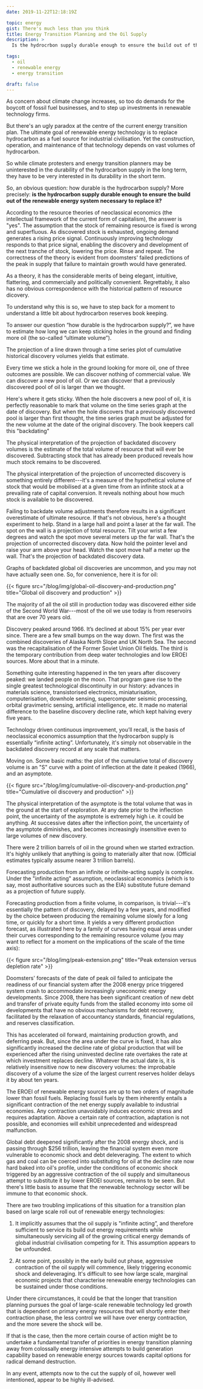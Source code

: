 ```yaml
---
date: 2019-11-22T12:18:19Z

topic: energy
gist: There's much less than you think
title: Energy Transition Planning and the Oil Supply
description: >
  Is the hydrocrbon supply durable enough to ensure the build out of the renewable energy system necessary to replace it? Sadly, no. This fundamentally shapes energy policy.

tags:
  - oil
  - renewable energy
  - energy transition

draft: false
---
```


As concern about climate change increases, so too do demands for the boycott of fossil fuel businesses, and to step up investments in renewable technology firms.

But there's an ugly paradox at the centre of the current energy transition plan. The ultimate goal of renewable energy technology is to replace hydrocarbon as a fuel source for industrial civilisation. Yet the construction, operation, and maintenance of that technology depends on vast volumes of hydrocarbon.

So while climate protesters and energy transition planners may be uninterested in the durability of the hydrocarbon supply in the long term, they have to be very interested in its durability in the short term.

So, an obvious question: how durable is the hydrocarbon supply? More precisely: **is the hydrocarbon supply durable enough to ensure the build out of the renewable energy system necessary to replace it?**

According to the resource theories of neoclassical economics (the intellectual framework of the current form of capitalism), the answer is "yes". The assumption that the stock of remaining resource is fixed is wrong and superfluous. As discovered stock is exhausted, ongoing demand generates a rising price signal. Continuously improving technology responds to that price signal, enabling the discovery and development of the next tranche of stock, lowering the price. Rinse and repeat. The correctness of the theory is evident from doomsters' failed predictions of the peak in supply that failure to maintain growth would have generated.

As a theory, it has the considerable merits of being elegant, intuitive, flattering, and commercially and politically convenient. Regrettably, it also has no obvious correspondence with the historical pattern of resource dicovery.

To understand why this is so, we have to step back for a moment to understand a little bit about hydrocarbon reserves book keeping.

To answer our question “how durable is the hydrocarbon supply?”, we have to estimate how long we can keep sticking holes in the ground and finding more oil (the so-called “ultimate volume”).

The projection of a line drawn through a time series plot of cumulative historical discovery volumes yields that estimate. 

Every time we stick a hole in the ground looking for more oil, one of three outcomes are possible. We can discover nothing of commercial value. We can discover a new pool of oil. Or we can discover that a previously discovered pool of oil is larger than we thought.

Here's where it gets sticky. When the hole discovers a new pool of oil, it is perfectly reasonable to mark that volume on the time series graph at the date of discovery. But when the hole discovers that a previously discovered pool is larger than first thought, the time series graph must be adjusted for the new volume at the date of the original discovery. The book keepers call this "backdating"

The physical interpretation of the projection of backdated discovery volumes is the estimate of the total volume of resource that will ever be discovered. Subtracting stock that has already been produced reveals how much stock remains to be discovered.

The physical interpretation of the projection of uncorrected discovery is something entirely different---it's a measure of the hypothetical volume of stock that would be mobilised at a given time from an infinite stock at a prevailing rate of capital conversion. It reveals nothing about how much stock is available to be discovered.

Failing to backdate volume adjustments therefore results in a significant overestimate of ultimate resource. If that's not obvious, here's a thought experiment to help. Stand in a large hall and point a laser at the far wall. The spot on the wall is a projection of total resource. Tilt your wrist a few degrees and watch the spot move several meters up the far wall. That's the projection of uncorrected discovery data. Now hold the pointer level and raise your arm above your head. Watch the spot move half a meter up the wall. That's the projection of backdated discovery data. 

Graphs of backdated global oil discoveries are uncommon, and you may not have actually seen one. So, for convenience, here it is for oil:

{{< figure src="/blog/img/global-oil-discovery-and-production.png" title="Global oil discovery and production" >}}

The majority of all the oil still in production today was discovered either side of the Second World War---most of the oil we use today is from reservoirs that are over 70 years old. 

Discovery peaked around 1966. It’s declined at about 15% per year ever since. There are a few small bumps on the way down. The first was the combined discoveries of Alaska North Slope and UK North Sea. The second was the recapitalisation of the Former Soviet Union Oil fields. The third is the temporary contribution from deep water technologies and low EROEI sources. More about that in a minute. 

Something quite interesting happened in the ten years after discovery peaked: we landed people on the moon. That program gave rise to the single greatest technological discontinuity in our history: advances in materials science, transistorised electronics, miniaturisation, computerisation, downhole sensing, supercomputer seismic processing, orbital gravimetric sensing, artificial intelligence, etc. It made no material difference to the baseline discovery decline rate, which kept halving every five years.

Technology driven continuous improvement, you’ll recall, is the basis of neoclassical economics assumption that the hydrocarbon supply is essentially “infinite acting”. Unfortunately, it's simply not observable in the backdated discovery record at any scale that matters.

Moving on. Some basic maths: the plot of the cumulative total of discovery volume is an "S" curve with a point of inflection at the date it peaked (1966), and an asymptote. 

{{< figure src="/blog/img/cumulative-oil-discovery-and-production.png" title="Cumulative oil discovery and production" >}}

The physical interpretation of the asymptote is the total volume that was in the ground at the start of exploration. At any date prior to the inflection point, the uncertainty of the asymptote is extremely high i.e. it could be anything. At successive dates after the inflection point, the uncertainty of the asymptote diminishes, and becomes increasingly insensitive even to large volumes of new discovery.

There were 2 trillion barrels of oil in the ground when we started extraction. It's highly unlikely that anything is going to materially alter that now. (Official estimates typically assume nearer 3 trillion barrels).

Forecasting production from an infinite or infinite-acting supply is complex. Under the "infinite acting" assumption, neoclassical economics (which is to say, most authoritative sources such as the EIA) substitute future demand as a projection of future supply.

Forecasting production from a finite volume, in comparison, is trivial---it's essentially the pattern of discovery, delayed by a few years, and modified by the choice between producing the remaining volume slowly for a long time, or quickly for a short time. It yields a very different production forecast, as illustrated here by a family of curves having equal areas under their curves corresponding to the remaining resource volume (you may want to reflect for a moment on the implications of the scale of the time axis):

{{< figure src="/blog/img/peak-extension.png" title="Peak extension versus depletion rate" >}}

Doomsters' forecasts of the date of peak oil failed to anticipate the readiness of our financial system after the 2008 energy price triggered system crash to accommodate increasingly uneconomic energy developments. Since 2008, there has been significant creation of new debt and transfer of private equity funds from the stalled economy into some oil developments that have no obvious mechanisms for debt recovery, facilitated by the relaxation of accountancy standards, financial regulations, and reserves classification. 

This has accelerated oil forward, maintaining production growth, and deferring peak. But, since the area under the curve is fixed, it has also significantly increased the decline rate of global production that will be experienced after the rising uninvested decline rate overtakes the rate at which investment replaces decline. Whatever the actual date is, it is relatively insensitive now to new discovery volumes: the improbable discovery of a volume the size of the largest current reserves holder delays it by about ten years. 

The EROEI of renewable energy sources are up to two orders of magnitude lower than fossil fuels. Replacing fossil fuels by them inherently entails a significant contraction of the net energy supply available to industrial economies. Any contraction unavoidably induces economic stress and requires adaptation. Above a certain rate of contraction, adaptation is not possible, and economies will exhibit unprecedented and widespread malfunction.

Global debt deepened significantly after the 2008 energy shock, and is passing through $256 trillion, leaving the financial system even more vulnerable to economic shock and debt deleveraging. The extent to which gas and coal can be coerced into substituting for oil at the decline rate now hard baked into oil's profile, under the conditions of economic shock triggered by an aggressive contraction of the oil supply and simultaneous attempt to substitute it by lower EROEI sources, remains to be seen. But there's little basis to assume that the renewable technology sector will be immune to that economic shock.

There are two troubling implications of this situation for a transition plan based on large scale roll out of renewable energy technologies:

1. It implicitly assumes that the oil supply is "infinite acting”, and therefore sufficient to service its build out energy requirements while simultaneously servicing all of the growing critical energy demands of global industrial civilisation competing for it. This assumption appears to be unfounded.

2. At some point, possibly in the early build out phase, aggressive contraction of the oil supply will commence, likely triggering economic shock and deleveraging. It's difficult to see how large scale, marginal economic projects that characterise renewable energy technologies can be sustained under those conditions.

Under there circumstances, it could be that the longer that transition planning pursues the goal of large-scale renewable technology led growth that is dependent on primary energy resources that will shortly enter their contraction phase, the less control we will have over energy contraction, and the more severe the shock will be.

If that is the case, then the more certain course of action might be to undertake a fundamental transfer of priorities in energy transition planning away from colossally energy intensive attempts to build generation capability based on renewable energy sources towards capital options for radical demand destruction.

In any event, attempts now to the cut the supply of oil, however well intentioned, appear to be highly ill-advised.